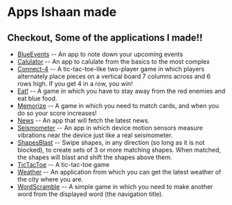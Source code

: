 #  Apps Ishaan made

## Checkout, Some of the applications I made!!

- [BlueEvents](https://www.chess.com) -- An app to note down your upcoming events
- [Calulator](https://www.chess.com) -- An app to calulate from the basics to the most complex
- [Connect-4](https://www.chess.com) -- A tic-tac-toe-like two-player game in which players alternately place pieces on a vertical board 7 columns across and 6 rows high. If you get 4 in a row, you win!
- [Eat!](https://www.chess.com) -- A game in which you have to stay away from the red enemies and eat blue food. 
- [Memorize](https://www.chess.com) -- A game in which you need to match cards, and when you do so your score increases!
- [News](https://www.chess.com) -- An app that will fetch the latest news.
- [Seismometer](https://www.chess.com) -- An app in which device motion sensors measure vibrations near the device just like a real seismometer.
- [ShapesBlast](https://www.chess.com) -- Swipe shapes, in any direction (so long as it is not blocked), to create sets of 3 or more matching shapes. When matched, the shapes will blast and shift the shapes above them.
- [TicTacToe](https://www.chess.com) -- A tic-tac-toe game
- [Weather](https://www.chess.com) -- An application from which you can get the latest weather of the city where you are.
- [WordScramble](https://www.chess.com) -- A simple game in which you need to make another word from the displayed word (the navigation title).
